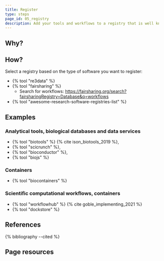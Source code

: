 ```yaml
---
title: Register
type: steps
page_id: 05_registry
description: Add your tools and workflows to a registry that is well known and best practice.
---
```



## Why?



## How?

Select a registry based on the type of software you want to register:

- {% tool "re3data" %}
- {% tool "fairsharing" %}
  - Search for workflows: https://fairsharing.org/search?fairsharingRegistry=Database&q=workflows
- {% tool "awesome-research-software-registries-list" %}


## Examples

### Analytical tools, biological databases and data services

- {% tool "biotools" %} {% cite ison_biotools_2019 %}, 
- {% tool "scicrunch" %}, 
- {% tool "bioconductor" %}, 
- {% tool "biojs" %}

### Containers

- {% tool "biocontainers" %}

### Scientific computational workflows, containers 

- {% tool "workflowhub" %} {% cite goble_implementing_2021 %}
- {% tool "dockstore" %} 


## References

{% bibliography --cited %}


## Page resources


